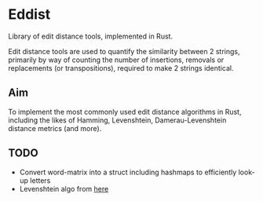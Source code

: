 # Eddist 

Library of edit distance tools, implemented in Rust.

Edit distance tools are used to quantify the similarity between 2 strings, primarily by way of counting the number of insertions, removals or replacements (or transpositions), required to make 2 strings identical.

## Aim

To implement the most commonly used edit distance algorithms in Rust, including the likes of Hamming, Levenshtein, Damerau-Levenshtein distance metrics (and more).


## TODO

- Convert word-matrix into a struct including hashmaps to efficiently look-up letters
- Levenshtein algo from [here](https://people.cs.pitt.edu/~kirk/cs1501/Pruhs/Spring2006/assignments/editdistance/Levenshtein%20Distance.html)

